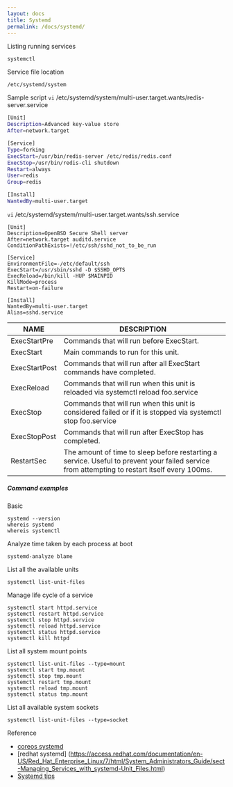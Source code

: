 ```yaml
---
layout: docs
title: Systemd
permalink: /docs/systemd/
---
```


Listing running services

    systemctl

Service file location
    
    /etc/systemd/system

Sample script `vi` /etc/systemd/system/multi-user.target.wants/redis-server.service

```sh
[Unit]
Description=Advanced key-value store
After=network.target

[Service]
Type=forking
ExecStart=/usr/bin/redis-server /etc/redis/redis.conf
ExecStop=/usr/bin/redis-cli shutdown
Restart=always
User=redis
Group=redis

[Install]
WantedBy=multi-user.target
```

`vi` /etc/systemd/system/multi-user.target.wants/ssh.service

```
[Unit]
Description=OpenBSD Secure Shell server
After=network.target auditd.service
ConditionPathExists=!/etc/ssh/sshd_not_to_be_run

[Service]
EnvironmentFile=-/etc/default/ssh
ExecStart=/usr/sbin/sshd -D $SSHD_OPTS
ExecReload=/bin/kill -HUP $MAINPID
KillMode=process
Restart=on-failure

[Install]
WantedBy=multi-user.target
Alias=sshd.service
```


NAME        | DESCRIPTION
------------|------------
ExecStartPre| Commands that will run before ExecStart.
ExecStart   | Main commands to run for this unit.
ExecStartPost|Commands that will run after all ExecStart commands have completed.
ExecReload  | Commands that will run when this unit is reloaded via systemctl reload foo.service
ExecStop    | Commands that will run when this unit is considered failed or if it is stopped via systemctl stop foo.service
ExecStopPost| Commands that will run after ExecStop has completed.
RestartSec  | The amount of time to sleep before restarting a service. Useful to prevent your failed service from attempting to restart itself every 100ms.

##### Command examples

Basic
    
    systemd --version
    whereis systemd
    whereis systemctl

Analyze time taken by each process at boot

    systemd-analyze blame

List all the available units

    systemctl list-unit-files    

Manage life cycle of a service
    
    systemctl start httpd.service
    systemctl restart httpd.service
    systemctl stop httpd.service
    systemctl reload httpd.service
    systemctl status httpd.service
    systemctl kill httpd

List all system mount points
    
    systemctl list-unit-files --type=mount
    systemctl start tmp.mount
    systemctl stop tmp.mount
    systemctl restart tmp.mount
    systemctl reload tmp.mount
    systemctl status tmp.mount

List all available system sockets

    systemctl list-unit-files --type=socket

Reference  
* [coreos systemd](https://coreos.com/docs/launching-containers/launching/getting-started-with-systemd/)  
* [redhat systemd] (https://access.redhat.com/documentation/en-US/Red_Hat_Enterprise_Linux/7/html/System_Administrators_Guide/sect-Managing_Services_with_systemd-Unit_Files.html)  
* [Systemd tips](https://www.freedesktop.org/wiki/Software/systemd/TipsAndTricks/)  